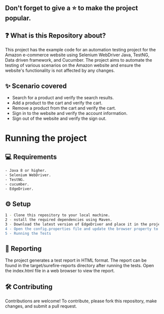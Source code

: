 ## Don't forget to give a :star: to make the project popular.

## :question: What is this Repository about?

This project has the example code for an automation testing project for the Amazon e-commerce website using Selenium WebDriver Java, TestNG, Data driven framework, and Cucumber. The project aims to automate the testing of various scenarios on the Amazon website and ensure the website's functionality is not affected by any changes.

## ✨ Scenario covered
- Search for a product and verify the search results.
- Add a product to the cart and verify the cart.
- Remove a product from the cart and verify the cart.
- Sign in to the website and verify the account information.
- Sign out of the website and verify the sign out.

# Running the project
## 💻 Requirements
```bash
- Java 8 or higher.
- Selenium WebDriver.
- TestNG.
- cucumber.
- EdgeDriver.
```
## ⚙️ Setup
```bash
1 - Clone this repository to your local machine.
2 - nstall the required dependencies using Maven.
3 - Download the latest version of EdgeDriver and place it in the project's root directory.
4 - Open the config.properties file and update the browser property to edge.
5 - Running the Tests
```

## 📝 Reporting
The project generates a test report in HTML format. The report can be found in the target/surefire-reports directory after running the tests. Open the index.html file in a web browser to view the report.

## 🛠️ Contributing
Contributions are welcome! To contribute, please fork this repository, make changes, and submit a pull request.

